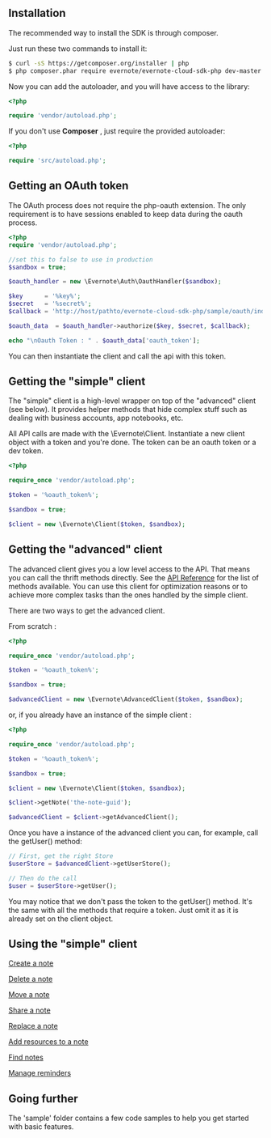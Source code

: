 Installation
------------

The recommended way to install the SDK is through composer.

Just run these two commands to install it:

``` bash
$ curl -sS https://getcomposer.org/installer | php
$ php composer.phar require evernote/evernote-cloud-sdk-php dev-master
```

Now you can add the autoloader, and you will have access to the library:

``` php
<?php

require 'vendor/autoload.php';
```

If you don't use  **Composer** , just require the provided autoloader:

``` php
<?php

require 'src/autoload.php';
```

Getting an OAuth token
----------------------

The OAuth process does not require the php-oauth extension.
The only requirement is to have sessions enabled to keep data during the oauth process.

``` php
<?php
require 'vendor/autoload.php';

//set this to false to use in production
$sandbox = true;

$oauth_handler = new \Evernote\Auth\OauthHandler($sandbox);

$key      = '%key%';
$secret   = '%secret%';
$callback = 'http://host/pathto/evernote-cloud-sdk-php/sample/oauth/index.php';

$oauth_data  = $oauth_handler->authorize($key, $secret, $callback);

echo "\nOauth Token : " . $oauth_data['oauth_token'];
```

You can then instantiate the client and call the api with this token.

Getting the "simple" client
---------------------------

The "simple" client is a high-level wrapper on top of the "advanced" client (see below).
It provides helper methods that hide complex stuff such as dealing with business accounts, app notebooks, etc.

All API calls are made with the \Evernote\Client.
Instantiate a new client object with a token and you're done.
The token can be an oauth token or a dev token.

``` php
<?php

require_once 'vendor/autoload.php';

$token = '%oauth_token%';

$sandbox = true;

$client = new \Evernote\Client($token, $sandbox);
```

Getting the "advanced" client
-----------------------------

The advanced client gives you a low level access to the API. That means you can call the thrift methods directly.  See the [API Reference](https://dev.evernote.com/doc/reference/) for the list of methods available.
You can use this client for optimization reasons or to achieve more complex tasks than the ones handled by the simple client.

There are two ways to get the advanced client.

From scratch :

```php
<?php

require_once 'vendor/autoload.php';

$token = '%oauth_token%';

$sandbox = true;

$advancedClient = new \Evernote\AdvancedClient($token, $sandbox);
```

or, if you already have an instance of the simple client :

```php
<?php

require_once 'vendor/autoload.php';

$token = '%oauth_token%';

$sandbox = true;

$client = new \Evernote\Client($token, $sandbox);

$client->getNote('the-note-guid');

$advancedClient = $client->getAdvancedClient();
```

Once you have a instance of the advanced client you can, for example, call the getUser() method:

``` php
// First, get the right Store
$userStore = $advancedClient->getUserStore();

// Then do the call
$user = $userStore->getUser();
```
You may notice that we don't pass the token to the getUser() method.  It's the same with all the methods that require a token. Just omit it as it is already set on the client object.

Using the "simple" client
-------------
[Create a note](../sample/client/create_note.php)

[Delete a note](../sample/client/delete_note.php)

[Move a note](../sample/client/move_note.php)

[Share a note](../sample/client/share_note.php)

[Replace a note](../sample/client/replace_note.php)

[Add resources to a note](../sample/client/add_resource.php)

[Find notes](../sample/client/find_notes.php)

[Manage reminders](../sample/client/reminders.php)

Going further
-------------

The 'sample' folder contains a few code samples to help you get started with basic features.
